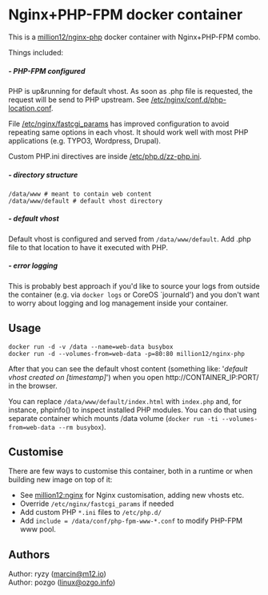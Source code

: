# Nginx+PHP-FPM docker container

This is a [million12/nginx-php](https://registry.hub.docker.com/u/million12/nginx-php/) docker container with Nginx+PHP-FPM combo.

Things included:

##### - PHP-FPM configured

PHP is up&running for default vhost. As soon as .php file is requested, the request will be send to PHP upstream. See [/etc/nginx/conf.d/php-location.conf](etc/nginx/conf.d/php-location.conf).

File [/etc/nginx/fastcgi_params](etc/nginx/fastcgi_params) has improved configuration to avoid repeating same options in each vhost. It should work well with most PHP applications (e.g. TYPO3, Wordpress, Drupal).

Custom PHP.ini directives are inside [/etc/php.d/zz-php.ini](etc/php.d/zz-php.ini).

##### - directory structure
```
/data/www # meant to contain web content
/data/www/default # default vhost directory
```

##### - default vhost

Default vhost is configured and served from `/data/www/default`. Add .php file to that location to have it executed with PHP.

##### - error logging

This is probably best approach if you'd like to source your logs from outside the container (e.g. via `docker logs` or CoreOS `journald') and you don't want to worry about logging and log management inside your container.


## Usage

```
docker run -d -v /data --name=web-data busybox
docker run -d --volumes-from=web-data -p=80:80 million12/nginx-php
```

After that you can see the default vhost content (something like: '*default vhost created on [timestamp]*') when you open http://CONTAINER_IP:PORT/ in the browser.

You can replace `/data/www/default/index.html` with `index.php` and, for instance, phpinfo() to inspect installed PHP modules. You can do that using separate container which mounts /data volume (`docker run -ti --volumes-from=web-data --rm busybox`).


## Customise

There are few ways to customise this container, both in a runtime or when building new image on top of it:

* See [million12:nginx](https://github.com/million12/docker-nginx) for Nginx customisation, adding new vhosts etc.
* Override `/etc/nginx/fastcgi_params` if needed
* Add custom PHP `*.ini` files to `/etc/php.d/`
* Add `include = /data/conf/php-fpm-www-*.conf` to modify PHP-FPM www pool.


## Authors

Author: ryzy (<marcin@m12.io>)  
Author: pozgo (<linux@ozgo.info>)
